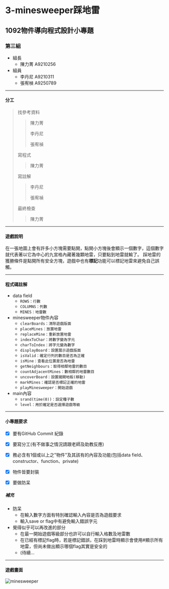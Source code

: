 # 3-minesweeper踩地雷

## 1092物件導向程式設計小專題

### 第三組

* 組長
  * 陳力菁 A9210256
* 組員
  * 李丹尼 A9210311
  * 張宥楨 A9250789

***

#### 分工
>找參考資料
>>陳力菁
>>
>>李丹尼
>>
>>張宥禎
>
>寫程式
>>陳力菁
>
>寫註解
>>李丹尼
>>
>>張宥禎
>
>最終檢查
>>陳力菁 

***

#### 遊戲說明

  在一張地圖上會有許多小方塊需要點開，點開小方塊後會顯示一個數字，這個數字就代表著以它為中心的九宮格內藏著幾顆地雷，只要點到地雷就輸了。
  踩地雷的獲勝條件是點開所有安全方塊，遊戲中也有**標記**功能可以標記地雷來避免自己誤觸。

***

#### 程式碼註解

* data field
  * `ROWS：行數`
  * `COLUMNS：列數`
  * `MINES：地雷數`
* minesweeper物件內容
  * `clearBoards：清除遊戲版面`
  * `placeMines：放置地雷`
  * `replaceMine：重新放置地雷`
  * `indexToChar：將數字變為字元`
  * `charToIndex：將字元變為數字`
  * `displayBoard：設置展示遊戲版面`
  * `isValid：確定行列的數目是否為正確`
  * `isMine：查看此位置是否為地雷`
  * `getNeighbours：取得相鄰地雷的數目`
  * `countAdjacentMines：數相鄰的地雷數目`
  * `uncoverBoard：設置揭開地板(移動)`
  * `markMines：確認是否標記正確的地雷`
  * `playMinesweeper：開始遊戲`
* main內容
  *  `srand(time(0))：設定種子數`
  *  `level：用於確定是否選擇遊戲等級`

***

#### 小專題要求
- [x]  要有GitHub Commit 紀錄
- [x]  要寫分工(有不做事之情況請跟老師及助教反應)
- [x]  務必含有1個或以上之"物件"及其該有的內容及功能(包括data field、constructor、function、private)
- [x]  物件皆要封裝
- [x]  要做防呆


##### 補充
* 防呆
  * 在輸入數字方面有特別確認輸入內容是否為遊戲要求
  * 輸入save or flag中有避免輸入錯誤字元
* 覺得似乎可以再改進的部分
  * 在最一開始遊戲等級部分也許可以自行輸入格數及地雷數
  * 在已經有標記flag時，若是標記錯誤，在踩到地雷時顯示會使用#顯示所有地雷，但尚未做出顯示哪個flag其實是安全的
  * (待續...

***

#### 遊戲畫面

![minesweeper](https://user-images.githubusercontent.com/79957564/123134978-e738dd80-d483-11eb-9c4b-73df10d74442.png)

